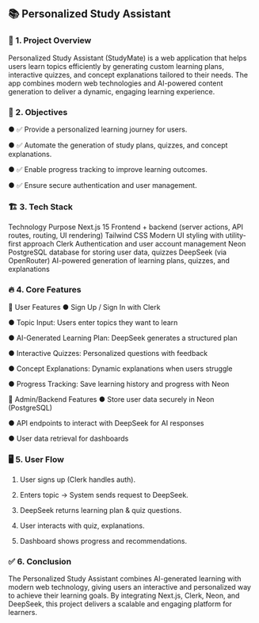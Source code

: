 ## 📚 Personalized Study Assistant

### 📌 1. Project Overview 
Personalized Study Assistant (StudyMate) is a web application that helps users learn topics 
efficiently by generating custom learning plans, interactive quizzes, and concept 
explanations tailored to their needs. 
The app combines modern web technologies and AI-powered content generation to deliver a 
dynamic, engaging learning experience. 

### 🎯 2. Objectives 
●  ✅ Provide a personalized learning journey for users. 
 
●  ✅ Automate the generation of study plans, quizzes, and concept explanations. 
 
●  ✅ Enable progress tracking to improve learning outcomes. 
 
●  ✅ Ensure secure authentication and user management. 
 
### 🏗 3. Tech Stack 
Technology  Purpose 
Next.js 15  Frontend + backend (server actions, API routes, routing, UI 
rendering) 
Tailwind CSS  Modern UI styling with utility-first approach 
Clerk  Authentication and user account management 
Neon  PostgreSQL database for storing user data, quizzes 
DeepSeek (via 
OpenRouter) 
AI-powered generation of learning plans, quizzes, and 
explanations 
 
### 🔥 4. Core Features 
🔹 User Features 
●  Sign Up / Sign In with Clerk 
 
●  Topic Input: Users enter topics they want to learn 
 
●  AI-Generated Learning Plan: DeepSeek generates a structured plan 
 
●  Interactive Quizzes: Personalized questions with feedback 
 
●  Concept Explanations: Dynamic explanations when users struggle 
 
●  Progress Tracking: Save learning history and progress with Neon 
 
🔹 Admin/Backend Features 
●  Store user data securely in Neon (PostgreSQL) 
 
●  API endpoints to interact with DeepSeek for AI responses 
 
●  User data retrieval for dashboards 
 
### 🖥 5. User Flow 
1.  User signs up (Clerk handles auth). 
 
2.  Enters topic → System sends request to DeepSeek. 
 
3.  DeepSeek returns learning plan & quiz questions. 
 
4.  User interacts with quiz, explanations. 
 
5.  Dashboard shows progress and recommendations. 
 
### ✅ 6. Conclusion 
The Personalized Study Assistant combines AI-generated learning with modern web 
technology, giving users an interactive and personalized way to achieve their learning goals. 
By integrating Next.js, Clerk, Neon, and DeepSeek, this project delivers a scalable and 
engaging platform for learners. 
 